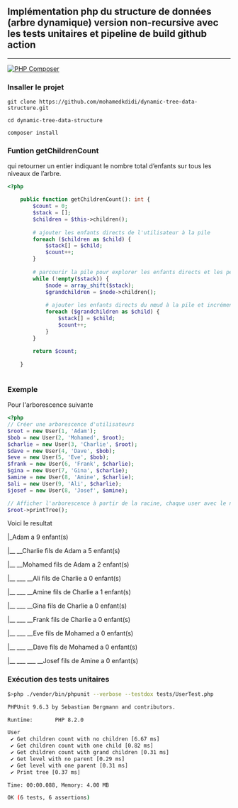 ## Implémentation php du structure de données (arbre dynamique) version non-recursive avec les tests unitaires et pipeline de build github action
******
[![PHP Composer](https://github.com/mohamedkdidi/dynamic-tree-data-structure/actions/workflows/ci.yml/badge.svg)](https://github.com/mohamedkdidi/dynamic-tree-data-structure/actions/workflows/ci.yml)

### Insaller le projet

 `git clone https://github.com/mohamedkdidi/dynamic-tree-data-structure.git `

 `cd dynamic-tree-data-structure `

 `composer install `

### Funtion getChildrenCount

qui retourner un entier indiquant le nombre total d’enfants sur tous les niveaux de l’arbre.

```php
<?php

    public function getChildrenCount(): int {
        $count = 0;
        $stack = [];
        $children = $this->children();
        
        # ajouter les enfants directs de l'utilisateur à la pile
        foreach ($children as $child) {
            $stack[] = $child;
            $count++;
        }
        
        # parcourir la pile pour explorer les enfants directs et les petits-enfants
        while (!empty($stack)) {
            $node = array_shift($stack);
            $grandchildren = $node->children();
            
            # ajouter les enfants directs du nœud à la pile et incrémenter le compteur
            foreach ($grandchildren as $child) {
                $stack[] = $child;
                $count++;
            }
        }
        
        return $count;
        
    }
    
```

### Exemple

Pour l'arborescence suivante 

```php
<?php
// Créer une arborescence d'utilisateurs
$root = new User(1, 'Adam');
$bob = new User(2, 'Mohamed', $root);
$charlie = new User(3, 'Charlie', $root);
$dave = new User(4, 'Dave', $bob);
$eve = new User(5, 'Eve', $bob);
$frank = new User(6, 'Frank', $charlie);
$gina = new User(7, 'Gina', $charlie);
$amine = new User(8, 'Amine', $charlie);
$ali = new User(9, 'Ali', $charlie);
$josef = new User(8, 'Josef', $amine);

// Afficher l'arborescence à partir de la racine, chaque user avec le nombre d'enfants
$root->printTree();
```

Voici le resultat


|_Adam a 9 enfant(s) 

|__ __Charlie fils de Adam a 5 enfant(s) 

|__ __Mohamed fils de Adam a 2 enfant(s) 

|__ ___ __Ali fils de Charlie a 0 enfant(s) 

|__ ___ __Amine fils de Charlie a 1 enfant(s) 

|__ ___ __Gina fils de Charlie a 0 enfant(s) 

|__ ___ __Frank fils de Charlie a 0 enfant(s) 

|__ ___ __Eve fils de Mohamed a 0 enfant(s) 

|__ ___ __Dave fils de Mohamed a 0 enfant(s) 

|__ ___ ___ __Josef fils de Amine a 0 enfant(s) 



 
### Exécution des tests unitaires

```bash
$>php ./vendor/bin/phpunit --verbose --testdox tests/UserTest.php

PHPUnit 9.6.3 by Sebastian Bergmann and contributors.

Runtime:       PHP 8.2.0

User
 ✔ Get children count with no children [6.67 ms]
 ✔ Get children count with one child [0.82 ms]
 ✔ Get children count with grand children [0.31 ms]
 ✔ Get level with no parent [0.29 ms]
 ✔ Get level with one parent [0.31 ms]
 ✔ Print tree [0.37 ms]

Time: 00:00.088, Memory: 4.00 MB

OK (6 tests, 6 assertions)
```
